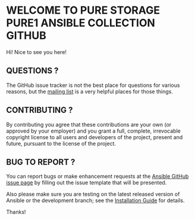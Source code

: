 # WELCOME TO PURE STORAGE PURE1 ANSIBLE COLLECTION GITHUB

Hi! Nice to see you here!

## QUESTIONS ?

The GitHub issue tracker is not the best place for questions for various reasons, but the [mailing list](mailto:pure-ansible-team@purestorage.com) is a very helpful places for those things.

## CONTRIBUTING ?

By contributing you agree that these contributions are your own (or approved by your employer) and you grant a full, complete, irrevocable copyright license to all users and developers of the project, present and future, pursuant to the license of the project.

## BUG TO REPORT ?

You can report bugs or make enhancement requests at the [Ansible GitHub issue page](http://github.com/Pure-Storage-Ansible/Pure1-Collection/issues/new/choose) by filling out the issue template that will be presented.

Also please make sure you are testing on the latest released version of Ansible or the development branch; see the [Installation Guide](https://docs.ansible.com/ansible/latest/installation_guide/intro_installation.html) for details.

Thanks!
